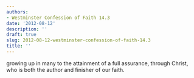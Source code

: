 ```yaml
---
authors:
- Westminster Confession of Faith 14.3
date: '2012-08-12'
description: ''
draft: true
slug: 2012-08-12-westminster-confession-of-faith-14.3
title: ''
---
```

growing up in many to the attainment of a full assurance, through Christ, who is both the author and finisher of our faith.



